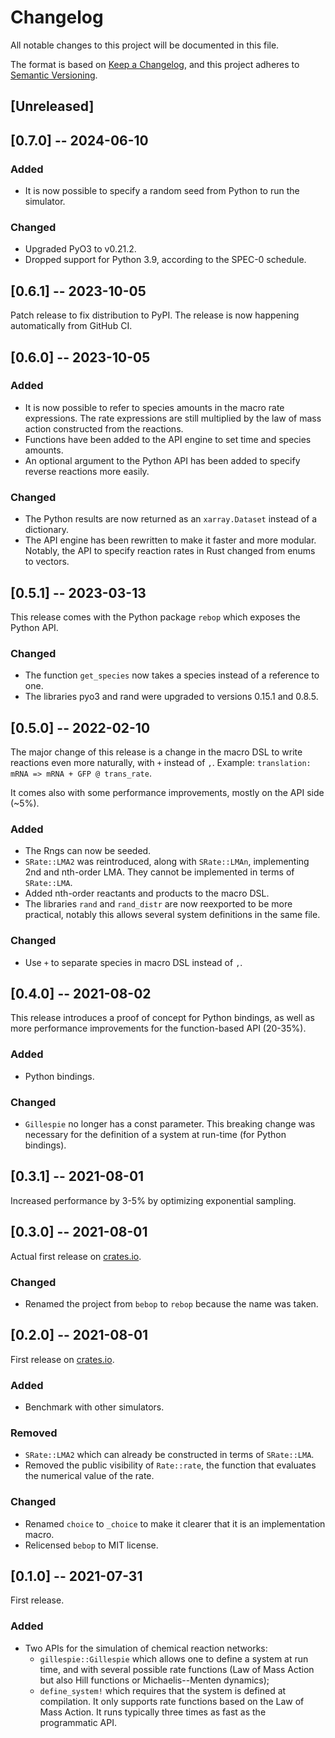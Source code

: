 # Changelog

All notable changes to this project will be documented in this file.

The format is based on [Keep a Changelog](https://keepachangelog.com/en/1.0.0/),
and this project adheres to [Semantic Versioning](https://semver.org/spec/v2.0.0.html).

## [Unreleased]

## [0.7.0] -- 2024-06-10

### Added

* It is now possible to specify a random seed from Python to run the simulator.

### Changed

* Upgraded PyO3 to v0.21.2.
* Dropped support for Python 3.9, according to the SPEC-0 schedule.

## [0.6.1] -- 2023-10-05

Patch release to fix distribution to PyPI.  The release is now happening
automatically from GitHub CI.

## [0.6.0] -- 2023-10-05

### Added

* It is now possible to refer to species amounts in the macro rate expressions.
  The rate expressions are still multiplied by the law of mass action
  constructed from the reactions.
* Functions have been added to the API engine to set time and species amounts.
* An optional argument to the Python API has been added to specify reverse
  reactions more easily.

### Changed

* The Python results are now returned as an `xarray.Dataset` instead of a
  dictionary.
* The API engine has been rewritten to make it faster and more modular.
  Notably, the API to specify reaction rates in Rust changed from enums to
  vectors.

## [0.5.1] -- 2023-03-13

This release comes with the Python package `rebop` which exposes the Python
API.

### Changed

* The function `get_species` now takes a species instead of a reference to one.
* The libraries pyo3 and rand were upgraded to versions 0.15.1 and 0.8.5.

## [0.5.0] -- 2022-02-10

The major change of this release is a change in the macro DSL to write
reactions even more naturally, with `+` instead of `,`.  Example:
`translation: mRNA => mRNA + GFP @ trans_rate`.

It comes also with some performance improvements, mostly on the API side (~5%).

### Added

* The Rngs can now be seeded.
* `SRate::LMA2` was reintroduced, along with `SRate::LMAn`, implementing
    2nd and nth-order LMA.  They cannot be implemented in terms of
    `SRate::LMA`.
* Added nth-order reactants and products to the macro DSL.
* The libraries `rand` and `rand_distr` are now reexported to be more
    practical, notably this allows several system definitions in the
    same file.

### Changed

* Use `+` to separate species in macro DSL instead of `,`.

## [0.4.0] -- 2021-08-02

This release introduces a proof of concept for Python bindings, as well
as more performance improvements for the function-based API (20-35%).

### Added

* Python bindings.

### Changed

* `Gillespie` no longer has a const parameter.  This breaking change
    was necessary for the definition of a system at run-time (for
    Python bindings).

## [0.3.1] -- 2021-08-01

Increased performance by 3-5% by optimizing exponential sampling.

## [0.3.0] -- 2021-08-01

Actual first release on [crates.io](https://crates.io).

### Changed

* Renamed the project from `bebop` to `rebop` because the name was taken.

## [0.2.0] -- 2021-08-01

First release on [crates.io](https://crates.io).

### Added

* Benchmark with other simulators.

### Removed

* `SRate::LMA2` which can already be constructed in terms of
    `SRate::LMA`.
* Removed the public visibility of `Rate::rate`, the function that
    evaluates the numerical value of the rate.

### Changed

* Renamed `choice` to `_choice` to make it clearer that it is an
    implementation macro.
* Relicensed `bebop` to MIT license.

## [0.1.0] -- 2021-07-31

First release.

### Added

* Two APIs for the simulation of chemical reaction networks:
    * `gillespie::Gillespie` which allows one to define a system at run
        time, and with several possible rate functions (Law of Mass Action
        but also Hill functions or Michaelis--Menten dynamics);
    * `define_system!` which requires that the system is defined at
        compilation.  It only supports rate functions based on the Law
        of Mass Action.  It runs typically three times as fast as the
        programmatic API.
